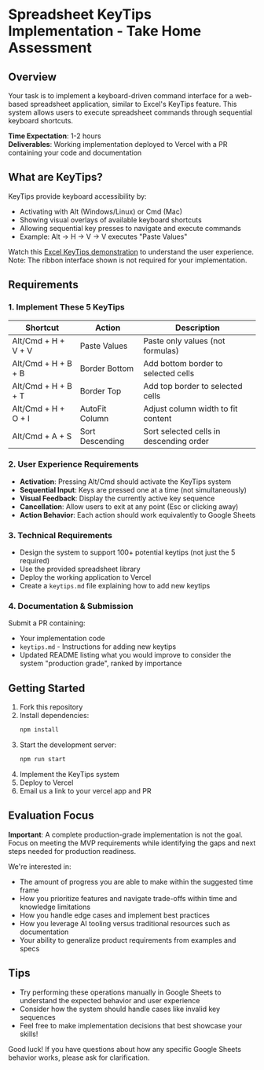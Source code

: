 # Spreadsheet KeyTips Implementation - Take Home Assessment

## Overview

Your task is to implement a keyboard-driven command interface for a web-based spreadsheet application, similar to Excel's KeyTips feature. This system allows users to execute spreadsheet commands through sequential keyboard shortcuts.

**Time Expectation**: 1-2 hours  
**Deliverables**: Working implementation deployed to Vercel with a PR containing your code and documentation

## What are KeyTips?

KeyTips provide keyboard accessibility by:
- Activating with Alt (Windows/Linux) or Cmd (Mac)
- Showing visual overlays of available keyboard shortcuts
- Allowing sequential key presses to navigate and execute commands
- Example: Alt → H → V → V executes "Paste Values"

Watch this [Excel KeyTips demonstration](https://www.youtube.com/watch?v=emU9KcZKw9k) to understand the user experience. Note: The ribbon interface shown is not required for your implementation.

## Requirements

### 1. Implement These 5 KeyTips

| Shortcut | Action | Description |
|----------|--------|-------------|
| Alt/Cmd + H + V + V | Paste Values | Paste only values (not formulas) |
| Alt/Cmd + H + B + B | Border Bottom | Add bottom border to selected cells |
| Alt/Cmd + H + B + T | Border Top | Add top border to selected cells |
| Alt/Cmd + H + O + I | AutoFit Column | Adjust column width to fit content |
| Alt/Cmd + A + S | Sort Descending | Sort selected cells in descending order |

### 2. User Experience Requirements

- **Activation**: Pressing Alt/Cmd should activate the KeyTips system
- **Sequential Input**: Keys are pressed one at a time (not simultaneously)
- **Visual Feedback**: Display the currently active key sequence
- **Cancellation**: Allow users to exit at any point (Esc or clicking away)
- **Action Behavior**: Each action should work equivalently to Google Sheets

### 3. Technical Requirements

- Design the system to support 100+ potential keytips (not just the 5 required)
- Use the provided spreadsheet library
- Deploy the working application to Vercel
- Create a `keytips.md` file explaining how to add new keytips

### 4. Documentation & Submission

Submit a PR containing:
- Your implementation code
- `keytips.md` - Instructions for adding new keytips
- Updated README listing what you would improve to consider the system "production grade", ranked by importance

## Getting Started

1. Fork this repository
2. Install dependencies:
   ```bash
   npm install
   ```
3. Start the development server:
   ```bash
   npm run start
   ```
4. Implement the KeyTips system
5. Deploy to Vercel
6. Email us a link to your vercel app and PR

## Evaluation Focus

**Important**: A complete production-grade implementation is not the goal. Focus on meeting the MVP requirements while identifying the gaps and next steps needed for production readiness.

We're interested in:
- The amount of progress you are able to make within the suggested time frame
- How you prioritize features and navigate trade-offs within time and knowledge limitations
- How you handle edge cases and implement best practices
- How you leverage AI tooling versus traditional resources such as documentation
- Your ability to generalize product requirements from examples and specs

## Tips
- Try performing these operations manually in Google Sheets to understand the expected behavior and user experience
- Consider how the system should handle cases like invalid key sequences
- Feel free to make implementation decisions that best showcase your skills!

Good luck! If you have questions about how any specific Google Sheets behavior works, please ask for clarification.